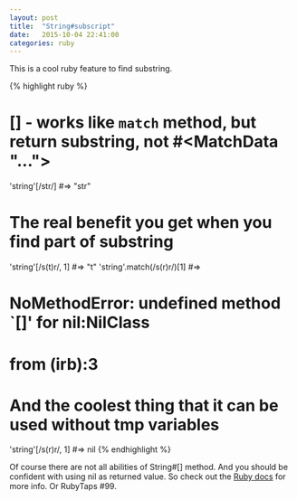 ```yaml
---
layout: post
title:  "String#subscript"
date:   2015-10-04 22:41:00
categories: ruby
---
```


This is a cool ruby feature to find substring.

{% highlight ruby %}
# [] - works like `match` method, but return substring, not #<MatchData "...">
'string'[/str/] #=> "str"
# The real benefit you get when you find part of substring
'string'[/s(t)r/, 1] #=> "t"
'string'.match(/s(r)r/)[1]
#=>
# NoMethodError: undefined method `[]' for nil:NilClass
#   from (irb):3

# And the coolest thing that it can be used without tmp variables
'string'[/s(r)r/, 1] #=> nil
{% endhighlight %}

Of course there are not all abilities of String#[] method. And you should be confident with using nil as returned value. So check out the [Ruby docs][ruby-docs] for more info. Or RubyTaps #99.

[ruby-docs]: http://ruby-doc.org/core-2.2.3/String.html#method-i-5B-5D
